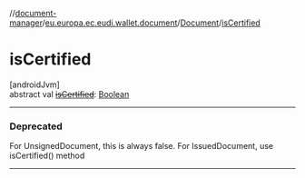 //[document-manager](../../../index.md)/[eu.europa.ec.eudi.wallet.document](../index.md)/[Document](index.md)/[isCertified](is-certified.md)

# isCertified

[androidJvm]\
abstract val [~~isCertified~~](is-certified.md): [Boolean](https://kotlinlang.org/api/latest/jvm/stdlib/kotlin-stdlib/kotlin/-boolean/index.html)

---

### Deprecated

For UnsignedDocument, this is always false. For IssuedDocument, use isCertified() method

---
